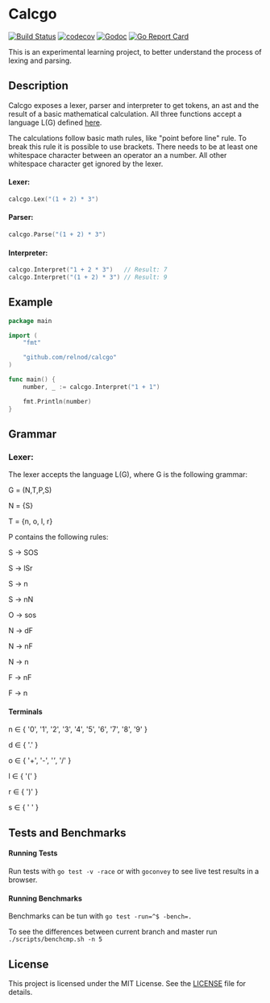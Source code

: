# Calcgo

[![Build Status](https://travis-ci.org/relnod/calcgo.svg?branch=master)](https://travis-ci.org/relnod/calcgo)
[![codecov](https://codecov.io/gh/relnod/calcgo/branch/master/graph/badge.svg)](https://codecov.io/gh/relnod/calcgo)
[![Godoc](https://godoc.org/github.com/relnod/calcgo?status.svg)](https://godoc.org/github.com/relnod/calcgo)
[![Go Report Card](https://goreportcard.com/badge/github.com/relnod/calcgo)](https://goreportcard.com/report/github.com/relnod/calcgo)

This is an experimental learning project, to better understand the process of
lexing and parsing.

## Description
Calcgo exposes a lexer, parser and interpreter to get tokens, an ast and the
result of a basic mathematical calculation. All three functions accept a
language L(G) defined [here](#grammar).

The calculations follow basic math rules, like "point before line" rule. To
break this rule it is possible to use brackets.
There needs to be at least one whitespace character between an operator an a
number. All other whitespace character get ignored by the lexer.

#### Lexer:
``` go
calcgo.Lex("(1 + 2) * 3")
```
#### Parser:
``` go
calcgo.Parse("(1 + 2) * 3")
```
#### Interpreter:
``` go
calcgo.Interpret("1 + 2 * 3")   // Result: 7
calcgo.Interpret("(1 + 2) * 3") // Result: 9
```

## Example
``` go
package main

import (
	"fmt"

	"github.com/relnod/calcgo"
)

func main() {
	number, _ := calcgo.Interpret("1 + 1")

	fmt.Println(number)
}
```

## Grammar

### Lexer:
The lexer accepts the language L(G), where G is the following grammar:

G = (N,T,P,S)

N = {S}

T = {n, o, l, r}

P contains the following rules:

S → SOS

S → lSr

S →  n

S →  nN

O →  sos

N →  dF

N →  nF

N →  n

F →  nF

F →  n

#### Terminals
n ∈ { '0', '1', '2', '3', '4', '5', '6', '7', '8', '9' }

d ∈  { '.' }

o ∈ { '+', '-', '*'*, '/' }

l ∈ { '(' }

r ∈ { ')' }

s ∈  { ' ' }

## Tests and Benchmarks

#### Running Tests

Run tests with ```go test -v -race``` or with ```goconvey``` to see live test
results in a browser.

#### Running Benchmarks

Benchmarks can be tun with ```go test -run=^$ -bench=.```

To see the differences between current branch and master run ```./scripts/benchcmp.sh -n 5```

## License

This project is licensed under the MIT License. See the
[LICENSE](../master/LICENSE) file for details.
